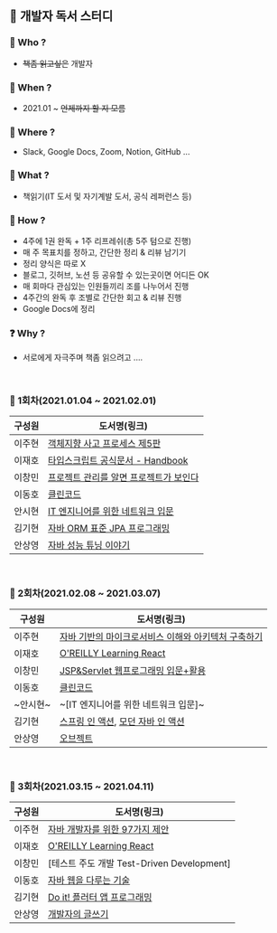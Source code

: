 ## 📒 개발자 독서 스터디

### 👬 Who ?
  - ~~책좀 읽고싶은~~ 개발자 
  
### 📆 When ?
  - 2021.01 ~ ~~언제까지 할 지 모름~~
  
### 🚀 Where ?
  - Slack, Google Docs, Zoom, Notion, GitHub ...
  
### 📕 What ?
  - 책읽기(IT 도서 및 자기계발 도서, 공식 레퍼런스 등) 
  
### 📣 How ?
  - 4주에 1권 완독 + 1주 리프레쉬(총 5주 텀으로 진행)
  - 매 주 목표치를 정하고, 간단한 정리 & 리뷰 남기기
  - 정리 양식은 따로 X
  - 블로그, 깃허브, 노션 등 공유할 수 있는곳이면 어디든 OK
  - 매 회마다 관심있는 인원들끼리 조를 나누어서 진행
  - 4주간의 완독 후 조별로 간단한 회고 & 리뷰 진행
  - Google Docs에 정리
  
### ❓ Why ?
  - 서로에게 자극주며 책좀 읽으려고 .... 
  

<br>

### 🎉 1회차(2021.01.04 ~ 2021.02.01)
| 구성원 | 도서명(링크)
--- | ---
이주현 | [객체지향 사고 프로세스 제5판](https://github.com/jh-dev-study/book-study/tree/main/object-oriented-thinking-process)
이재호 | [타입스크립트 공식문서 - Handbook](https://www.notion.so/TypeScript-efea7353a9aa4856b05e15a9b8f867af)
이창민 | [프로젝트 관리를 알면 프로젝트가 보인다](https://www.notion.so/9c7deef7cf074b0883f567ab620c5479)
이동호 | [클린코드](https://www.notion.so/Clean-code-eb8606885a9845ec8a54e6273e81050c)
안시현 | [IT 엔지니어를 위한 네트워크 입문](https://www.notion.so/IT-49d5c15dc3c34f758935c185b4fe683b)
김기현 | [자바 ORM 표준 JPA 프로그래밍](https://www.notion.so/JPA-bb7bf6cc38994977a28adcf624fd4a5b)
안상영 | [자바 성능 튜닝 이야기](https://github.com/ansangyoung/CS/blob/master/Books/%EC%9E%90%EB%B0%94%20%EC%84%B1%EB%8A%A5%20%ED%8A%9C%EB%8B%9D%20%EC%9D%B4%EC%95%BC%EA%B8%B0.md)

<br>

### 🎉 2회차(2021.02.08 ~ 2021.03.07)
| 구성원 | 도서명(링크)
--- | ---
이주현 | [자바 기반의 마이크로서비스 이해와 아키텍처 구축하기](https://github.com/jh-dev-study/book-study/tree/main/understanding-java-based-msa)
이재호 | [O'REILLY Learning React](https://www.notion.so/Learning-React-fbb0e8d7b7864cdda63326586f3bbd3d)
이창민 | [JSP&Servlet 웹프로그래밍 입문+활용](https://github.com/cm-lee-1960/bookstudy)
이동호 | [클린코드](https://www.notion.so/Clean-code-eb8606885a9845ec8a54e6273e81050c)
~안시현~ | ~[IT 엔지니어를 위한 네트워크 입문]~
김기현 | [스프링 인 액션](https://www.notion.so/bluewow/685c29fff1ba4443bd80163409708dbc), [모던 자바 인 액션](https://www.notion.so/bluewow/c529a2870ccc49fb90ddb839c42abfb5)
안상영 | [오브젝트](https://github.com/ansangyoung/CS/blob/master/Books/%EC%98%A4%EB%B8%8C%EC%A0%9D%ED%8A%B8.md)

<br>

### 🎉 3회차(2021.03.15 ~ 2021.04.11)
| 구성원 | 도서명(링크)
--- | ---
이주현 | [자바 개발자를 위한 97가지 제안](https://github.com/jh-dev-study/book-study/tree/main/%EC%9E%90%EB%B0%94%20%EA%B0%9C%EB%B0%9C%EC%9E%90%EB%A5%BC%20%EC%9C%84%ED%95%9C%2097%EA%B0%80%EC%A7%80%20%EC%A0%9C%EC%95%88)
이재호 | [O'REILLY Learning React](https://www.notion.so/Learning-React-fbb0e8d7b7864cdda63326586f3bbd3d)
이창민 | [테스트 주도 개발 Test-Driven Development]
이동호 | [자바 웹을 다루는 기술](https://github.com/LeeDongHo/study/tree/master/JSP%26Servlet)
김기현 | [Do it! 플러터 앱 프로그래밍](https://www.notion.so/Do-it-cb3acb2eec954eb38c1a14eded06e550)
안상영 | [개발자의 글쓰기](https://github.com/ansangyoung/CS/blob/master/Books/%EA%B0%9C%EB%B0%9C%EC%9E%90%EC%9D%98%20%EA%B8%80%EC%93%B0%EA%B8%B0.md)
